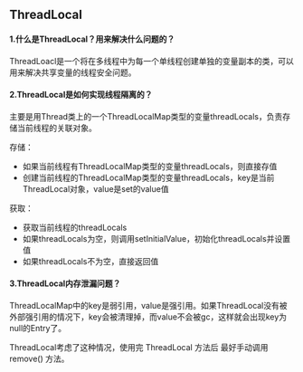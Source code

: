 ## ThreadLocal

#### 1.什么是ThreadLocal？用来解决什么问题的？

ThreadLoacl是一个将在多线程中为每一个单线程创建单独的变量副本的类，可以用来解决共享变量的线程安全问题。

#### 2.ThreadLocal是如何实现线程隔离的？

主要是用Thread类上的一个ThreadLocalMap类型的变量threadLocals，负责存储当前线程的关联对象。

存储：

- 如果当前线程有ThreadLocalMap类型的变量threadLocals，则直接存值
- 创建当前线程的ThreadLocalMap类型的变量threadLocals，key是当前ThreadLocal对象，value是set的value值

获取：

- 获取当前线程的threadLocals
- 如果threadLocals为空，则调用setInitialValue，初始化threadLocals并设置值
- 如果threadLocals不为空，直接返回值

#### 3.ThreadLocal内存泄漏问题？

ThreadLocalMap中的key是弱引用，value是强引用。如果ThreadLocal没有被外部强引用的情况下，key会被清理掉，而value不会被gc，这样就会出现key为null的Entry了。

ThreadLocal考虑了这种情况，使⽤完 ThreadLocal ⽅法后 最好⼿动调⽤ remove() ⽅法。

